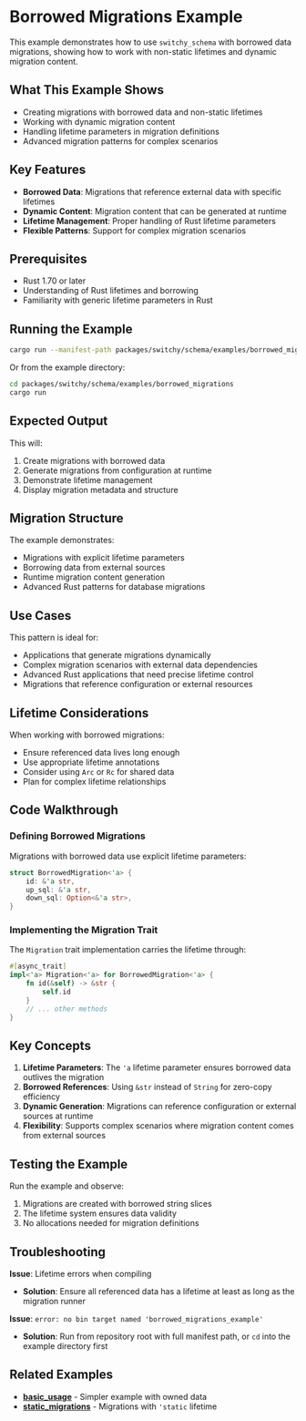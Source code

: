 # Borrowed Migrations Example

This example demonstrates how to use `switchy_schema` with borrowed data migrations, showing how to work with non-static lifetimes and dynamic migration content.

## What This Example Shows

- Creating migrations with borrowed data and non-static lifetimes
- Working with dynamic migration content
- Handling lifetime parameters in migration definitions
- Advanced migration patterns for complex scenarios

## Key Features

- **Borrowed Data**: Migrations that reference external data with specific lifetimes
- **Dynamic Content**: Migration content that can be generated at runtime
- **Lifetime Management**: Proper handling of Rust lifetime parameters
- **Flexible Patterns**: Support for complex migration scenarios

## Prerequisites

- Rust 1.70 or later
- Understanding of Rust lifetimes and borrowing
- Familiarity with generic lifetime parameters in Rust

## Running the Example

```bash
cargo run --manifest-path packages/switchy/schema/examples/borrowed_migrations/Cargo.toml
```

Or from the example directory:

```bash
cd packages/switchy/schema/examples/borrowed_migrations
cargo run
```

## Expected Output

This will:

1. Create migrations with borrowed data
2. Generate migrations from configuration at runtime
3. Demonstrate lifetime management
4. Display migration metadata and structure

## Migration Structure

The example demonstrates:

- Migrations with explicit lifetime parameters
- Borrowing data from external sources
- Runtime migration content generation
- Advanced Rust patterns for database migrations

## Use Cases

This pattern is ideal for:

- Applications that generate migrations dynamically
- Complex migration scenarios with external data dependencies
- Advanced Rust applications that need precise lifetime control
- Migrations that reference configuration or external resources

## Lifetime Considerations

When working with borrowed migrations:

- Ensure referenced data lives long enough
- Use appropriate lifetime annotations
- Consider using `Arc` or `Rc` for shared data
- Plan for complex lifetime relationships

## Code Walkthrough

### Defining Borrowed Migrations

Migrations with borrowed data use explicit lifetime parameters:

```rust
struct BorrowedMigration<'a> {
    id: &'a str,
    up_sql: &'a str,
    down_sql: Option<&'a str>,
}
```

### Implementing the Migration Trait

The `Migration` trait implementation carries the lifetime through:

```rust
#[async_trait]
impl<'a> Migration<'a> for BorrowedMigration<'a> {
    fn id(&self) -> &str {
        self.id
    }
    // ... other methods
}
```

## Key Concepts

1. **Lifetime Parameters**: The `'a` lifetime parameter ensures borrowed data outlives the migration
2. **Borrowed References**: Using `&str` instead of `String` for zero-copy efficiency
3. **Dynamic Generation**: Migrations can reference configuration or external sources at runtime
4. **Flexibility**: Supports complex scenarios where migration content comes from external sources

## Testing the Example

Run the example and observe:

1. Migrations are created with borrowed string slices
2. The lifetime system ensures data validity
3. No allocations needed for migration definitions

## Troubleshooting

**Issue**: Lifetime errors when compiling

- **Solution**: Ensure all referenced data has a lifetime at least as long as the migration runner

**Issue**: `error: no bin target named 'borrowed_migrations_example'`

- **Solution**: Run from repository root with full manifest path, or `cd` into the example directory first

## Related Examples

- **[basic_usage](../basic_usage/)** - Simpler example with owned data
- **[static_migrations](../static_migrations/)** - Migrations with `'static` lifetime

